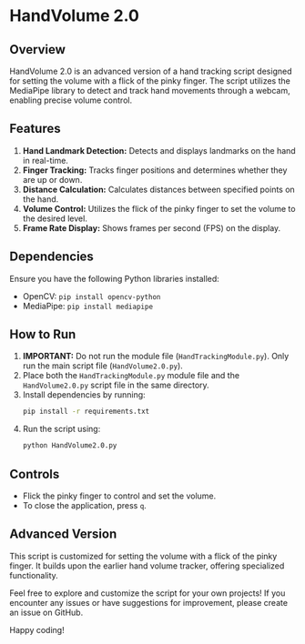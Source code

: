 # HandVolume 2.0

## Overview
HandVolume 2.0 is an advanced version of a hand tracking script designed for setting the volume with a flick of the pinky finger. The script utilizes the MediaPipe library to detect and track hand movements through a webcam, enabling precise volume control.

## Features
1. **Hand Landmark Detection:** Detects and displays landmarks on the hand in real-time.
2. **Finger Tracking:** Tracks finger positions and determines whether they are up or down.
3. **Distance Calculation:** Calculates distances between specified points on the hand.
4. **Volume Control:** Utilizes the flick of the pinky finger to set the volume to the desired level.
5. **Frame Rate Display:** Shows frames per second (FPS) on the display.

## Dependencies
Ensure you have the following Python libraries installed:

- OpenCV: `pip install opencv-python`
- MediaPipe: `pip install mediapipe`

## How to Run
1. **IMPORTANT:** Do not run the module file (`HandTrackingModule.py`). Only run the main script file (`HandVolume2.0.py`).
2. Place both the `HandTrackingModule.py` module file and the `HandVolume2.0.py` script file in the same directory.
3. Install dependencies by running:
    ```bash
    pip install -r requirements.txt
    ```
4. Run the script using:
    ```bash
    python HandVolume2.0.py
    ```

## Controls
- Flick the pinky finger to control and set the volume.
- To close the application, press `q`.

## Advanced Version
This script is customized for setting the volume with a flick of the pinky finger. It builds upon the earlier hand volume tracker, offering specialized functionality.

Feel free to explore and customize the script for your own projects! If you encounter any issues or have suggestions for improvement, please create an issue on GitHub.

Happy coding!
